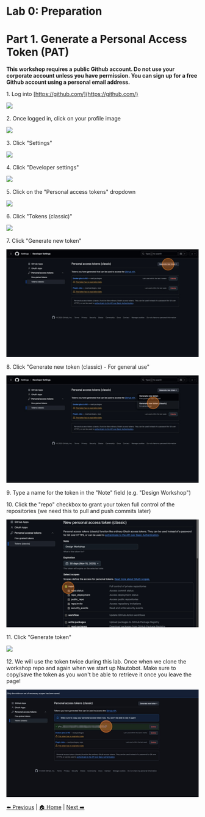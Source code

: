 # Lab 0: Preparation
# Part 1. Generate a Personal Access Token (PAT)

__This workshop requires a public Github account. Do not use your corporate account unless you have permission. You can sign up for a free Github account using a personal email address.__

1\. Log into [https://github.com/](https://github.com/)

![](https://ajeuwbhvhr.cloudimg.io/https://colony-recorder.s3.amazonaws.com/files/2025-05-18/672d3dbf-7bb8-4075-9b34-4589024b4378/ascreenshot.jpeg?tl_px=45,196&br_px=2797,1735&force_format=jpeg&q=100&width=1120.0)


2\. Once logged in, click on your profile image

![](https://ajeuwbhvhr.cloudimg.io/https://colony-recorder.s3.amazonaws.com/files/2025-05-18/672d3dbf-7bb8-4075-9b34-4589024b4378/ascreenshot.jpeg?tl_px=90,0&br_px=2842,1538&force_format=jpeg&q=100&width=1120.0&wat=1&wat_opacity=0.7&wat_gravity=northwest&wat_url=https://colony-recorder.s3.us-west-1.amazonaws.com/images/watermarks/FB923C_standard.png&wat_pad=1059,-8)


3\. Click "Settings"

![](https://ajeuwbhvhr.cloudimg.io/https://colony-recorder.s3.amazonaws.com/files/2025-05-18/12835c79-7a8b-4b51-b75d-3372fb8030df/ascreenshot.jpeg?tl_px=90,226&br_px=2842,1765&force_format=jpeg&q=100&width=1120.0&wat=1&wat_opacity=0.7&wat_gravity=northwest&wat_url=https://colony-recorder.s3.us-west-1.amazonaws.com/images/watermarks/FB923C_standard.png&wat_pad=888,277)


4\. Click "Developer settings"

![](https://ajeuwbhvhr.cloudimg.io/https://colony-recorder.s3.amazonaws.com/files/2025-05-18/40374d0b-ead6-4815-a6f5-838e7cc76cfe/ascreenshot.jpeg?tl_px=0,393&br_px=2752,1932&force_format=jpeg&q=100&width=1120.0&wat=1&wat_opacity=0.7&wat_gravity=northwest&wat_url=https://colony-recorder.s3.us-west-1.amazonaws.com/images/watermarks/FB923C_standard.png&wat_pad=117,388)


5\. Click on the "Personal access tokens" dropdown

![](https://ajeuwbhvhr.cloudimg.io/https://colony-recorder.s3.amazonaws.com/files/2025-05-18/ab2c183f-2f8c-490d-b8c5-d74c98c0b19b/ascreenshot.jpeg?tl_px=0,0&br_px=2752,1538&force_format=jpeg&q=100&width=1120.0&wat=1&wat_opacity=0.7&wat_gravity=northwest&wat_url=https://colony-recorder.s3.us-west-1.amazonaws.com/images/watermarks/FB923C_standard.png&wat_pad=244,96)


6\. Click "Tokens (classic)"

![](https://ajeuwbhvhr.cloudimg.io/https://colony-recorder.s3.amazonaws.com/files/2025-05-18/60f00221-f194-458b-9c52-905ed33df159/ascreenshot.jpeg?tl_px=0,0&br_px=2752,1538&force_format=jpeg&q=100&width=1120.0&wat=1&wat_opacity=0.7&wat_gravity=northwest&wat_url=https://colony-recorder.s3.us-west-1.amazonaws.com/images/watermarks/FB923C_standard.png&wat_pad=115,156)


7\. Click "Generate new token"

![](./images/Generate%20a%20GitHub%20Personal%20Access%20Token%20-%20Step%207.png)


8\. Click "Generate new token (classic) - For general use"

![](./images/Generate%20a%20GitHub%20Personal%20Access%20Token%20-%20Step%208.png)


9\. Type a name for the token in the "Note" field (e.g. "Design Workshop")


10\. Click the "repo" checkbox to grant your token full control of the repositories (we need this to pull and push commits later)

![](./images/Generate%20a%20GitHub%20Personal%20Access%20Token%20-%20Step%2010.png)


11\. Click "Generate token"

![](https://ajeuwbhvhr.cloudimg.io/https://colony-recorder.s3.amazonaws.com/files/2025-05-18/8b6ece8e-da51-4df6-960a-fc6ceb490201/ascreenshot.jpeg?tl_px=0,393&br_px=2752,1932&force_format=jpeg&q=100&width=1120.0&wat=1&wat_opacity=0.7&wat_gravity=northwest&wat_url=https://colony-recorder.s3.us-west-1.amazonaws.com/images/watermarks/FB923C_standard.png&wat_pad=358,466)


12\. We will use the token twice during this lab. Once when we clone the workshop repo and again when we start up Nautobot. Make sure to copy/save the token as you won't be able to retrieve it once you leave the page!

![](./images/Generate%20a%20GitHub%20Personal%20Access%20Token%20-%20Step%2012.jpeg)

[⬅️ Previous](./connect_to_your_dev_machine.md) | [🏠 Home](index.md) | [Next ➡️](./01.fork_the_workshop_repo_to_your_github_account.md)
